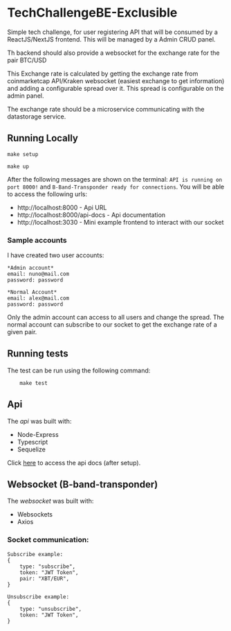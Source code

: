 # TechChallengeBE-Exclusible

Simple tech challenge, for user registering API that will be consumed by a ReactJS/NextJS frontend. This will be managed by a Admin CRUD panel.

Th backend should also provide a websocket for the exchange rate for the pair BTC/USD

This Exchange rate is calculated by getting the exchange rate from coinmarketcap API/Kraken websocket (easiest exchange to get information) and adding a configurable spread over it. This spread is configurable on the admin panel.

The exchange rate should be a microservice communicating with the datastorage service.

## Running Locally

```
make setup

make up
```

After the following messages are shown on the terminal: `API is running on port 8000!` and `B-Band-Transponder ready for connections`. You will be able to access the following urls:
- http://localhost:8000 - Api URL
- http://localhost:8000/api-docs - Api documentation
- http://localhost:3030 - Mini example frontend to interact with our socket

### Sample accounts

I have created two user accounts:
```
*Admin account*
email: nuno@mail.com
password: password

*Normal Account*
email: alex@mail.com
password: password
``` 
Only the admin account can access to all users and change the spread. 
The normal account can subscribe to our socket to get the exchange rate of a given pair.

## Running tests

The test can be run using the following command:

```
    make test
```

## Api

The *api* was built with:
- Node-Express
- Typescript
- Sequelize

Click [here](http://localhost:8000/api-docs) to access the api docs (after setup).

## Websocket (B-band-transponder)

The *websocket* was built with:
- Websockets
- Axios

### Socket communication:
```
Subscribe example:
{
    type: "subscribe",
    token: "JWT Token",
    pair: "XBT/EUR",
}

Unsubscribe example:
{
    type: "unsubscribe",
    token: "JWT Token",
}
```

